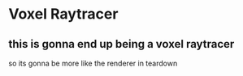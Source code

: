 # Voxel Raytracer

this is gonna end up being a voxel raytracer
-
so its gonna be more like the renderer in teardown